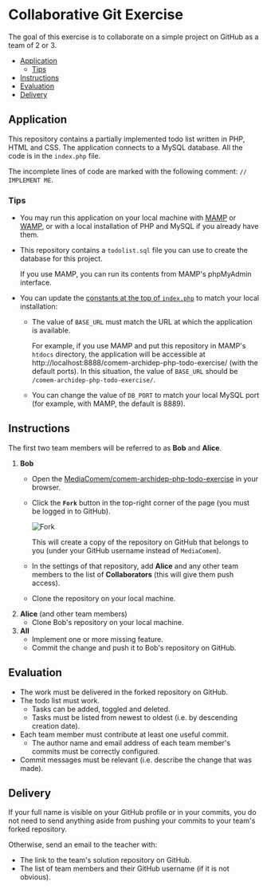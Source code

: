 # Collaborative Git Exercise

The goal of this exercise is to collaborate on a simple project on GitHub as a team of 2 or 3.

<!-- START doctoc generated TOC please keep comment here to allow auto update -->
<!-- DON'T EDIT THIS SECTION, INSTEAD RE-RUN doctoc TO UPDATE -->


- [Application](#application)
  - [Tips](#tips)
- [Instructions](#instructions)
- [Evaluation](#evaluation)
- [Delivery](#delivery)

<!-- END doctoc generated TOC please keep comment here to allow auto update -->



## Application

This repository contains a partially implemented todo list written in PHP, HTML and CSS.
The application connects to a MySQL database.
All the code is in the `index.php` file.

The incomplete lines of code are marked with the following comment: `// IMPLEMENT ME`.

### Tips

* You may run this application on your local machine with [MAMP][mamp] or [WAMP][wamp], or with a local installation of PHP and MySQL if you already have them.
* This repository contains a `todolist.sql` file you can use to create the database for this project.

  If you use MAMP, you can run its contents from MAMP's phpMyAdmin interface.
* You can update the [constants at the top of `index.php`][ex-constants] to match your local installation:
  * The value of `BASE_URL` must match the URL at which the application is available.

    For example, if you use MAMP and put this repository in MAMP's `htdocs` directory,
    the application will be accessible at http://localhost:8888/comem-archidep-php-todo-exercise/ (with the default ports).
    In this situation, the value of `BASE_URL` should be `/comem-archidep-php-todo-exercise/`.
  * You can change the value of `DB_PORT` to match your local MySQL port (for example, with MAMP, the default is 8889).



## Instructions

The first two team members will be referred to as **Bob** and **Alice**.

1. **Bob**
   * Open the [MediaComem/comem-archidep-php-todo-exercise][ex-repo] in your browser.
   * Click the **`Fork`** button in the top-right corner of the page (you must be logged in to GitHub).

     ![Fork](images/fork.png)

     This will create a copy of the repository on GitHub that belongs to you (under your GitHub username instead of `MediaComem`).
   * In the settings of that repository, add **Alice** and any other team members to the list of **Collaborators** (this will give them push access).
   * Clone the repository on your local machine.
2. **Alice** (and other team members)
   * Clone Bob's repository on your local machine.
3. **All**
   * Implement one or more missing feature.
   * Commit the change and push it to Bob's repository on GitHub.



## Evaluation

* The work must be delivered in the forked repository on GitHub.
* The todo list must work.
  * Tasks can be added, toggled and deleted.
  * Tasks must be listed from newest to oldest (i.e. by descending creation date).
* Each team member must contribute at least one useful commit.
  * The author name and email address of each team member's commits must be correctly configured.
* Commit messages must be relevant (i.e. describe the change that was made).



## Delivery

If your full name is visible on your GitHub profile or in your commits,
you do not need to send anything aside from pushing your commits to your team's forked repository.

Otherwise, send an email to the teacher with:

* The link to the team's solution repository on GitHub.
* The list of team members and their GitHub username (if it is not obvious).



[ex-constants]: https://github.com/MediaComem/comem-archidep-php-todo-exercise/blob/master/index.php#L3-L8
[ex-repo]: https://github.com/MediaComem/comem-archidep-php-todo-exercise
[mamp]: https://www.mamp.info/
[wamp]: http://www.wampserver.com/

